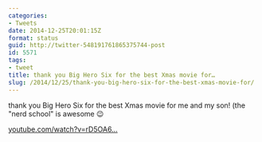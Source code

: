 ```yaml
---
categories:
- Tweets
date: 2014-12-25T20:01:15Z
format: status
guid: http://twitter-548191761865375744-post
id: 5571
tags:
- tweet
title: thank you Big Hero Six for the best Xmas movie for…
slug: /2014/12/25/thank-you-big-hero-six-for-the-best-xmas-movie-for/
---
```


thank you Big Hero Six for the best Xmas movie for me and my son! (the "nerd school" is awesome 😉
  
[youtube.com/watch?v=rD5OA6…](https://www.youtube.com/watch?v=rD5OA6sQ97M)